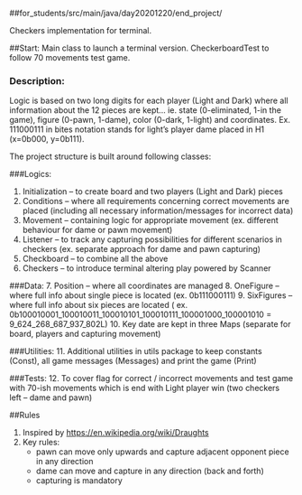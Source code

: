 ##for_students/src/main/java/day20201220/end_project/

Checkers implementation for terminal.

##Start:
Main class to launch a terminal version. CheckerboardTest to follow 70 movements test game.

### Description:
Logic is based on two long digits for each player (Light and Dark) where all information about the 12 pieces are kept… ie. state (0-eliminated, 1-in the game), figure (0-pawn, 1-dame), color (0-dark, 1-light) and coordinates.
Ex. 111000111 in bites notation stands for light’s player dame placed in H1 (x=0b000, y=0b111).

The project structure is built around following classes:

###Logics: 
1.	Initialization – to create board and two players (Light and Dark) pieces
2.	Conditions – where all requirements concerning correct movements are placed (including all necessary information/messages for incorrect data)
3.	Movement – containing logic for appropriate movement (ex. different behaviour for dame or pawn movement)
4.	Listener – to track any capturing possibilities for different scenarios in checkers (ex. separate approach for dame and pawn capturing)
5.	Checkboard – to combine all the above
6.	Checkers – to introduce terminal altering play powered by Scanner

###Data:
7.	Position – where all coordinates are managed
8.	OneFigure – where full info about single piece is located (ex. 0b111000111)
9.	SixFigures – where full info about six pieces are located ( ex. 0b100010001_100010011_100010101_100010111_100001000_100001010 = 9_624_268_687_937_802L)
10.	Key date are kept in three Maps (separate for board, players and capturing movement)

###Utilities:
11.	 Additional utilities in utils package to keep constants (Const), all game messages (Messages) and print the game (Print)

###Tests:
12.	To cover flag for correct / incorrect movements and test game with 70-ish movements which is end with Light player win (two checkers left – dame and pawn)

##Rules
1. Inspired by https://en.wikipedia.org/wiki/Draughts
2. Key rules:
   - pawn can move only upwards and capture adjacent opponent piece in any direction
   - dame can move and capture in any direction (back and forth)
   - capturing is mandatory  